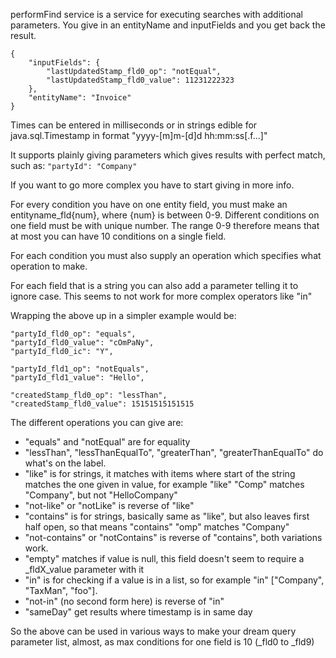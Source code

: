 performFind service is a service for executing searches with additional parameters. You give in an entityName and inputFields and you get back the result.

```
{
    "inputFields": {
        "lastUpdatedStamp_fld0_op": "notEqual",
        "lastUpdatedStamp_fld0_value": 11231222323
    },
    "entityName": "Invoice"
}
```

Times can be entered in milliseconds or in strings edible for java.sql.Timestamp in format "yyyy-[m]m-[d]d hh:mm:ss[.f...]"

It supports plainly giving parameters which gives results with perfect match, such as:
`"partyId": "Company"`

If you want to go more complex you have to start giving in more info. 

For every condition you have on one entity field, you must make an entityname_fld{num}, where {num} is between 0-9. Different conditions on one field must be with unique number. The range 0-9 therefore means that at most you can have 10 conditions on a single field.

For each condition you must also supply an operation which specifies what operation to make.

For each field that is a string you can also add a parameter telling it to ignore case. This seems to not work for more complex operators like "in"

Wrapping the above up in a simpler example would be:

````
"partyId_fld0_op": "equals",
"partyId_fld0_value": "cOmPaNy",
"partyId_fld0_ic": "Y",

"partyId_fld1_op": "notEquals",
"partyId_fld1_value": "Hello",

"createdStamp_fld0_op": "lessThan",
"createdStamp_fld0_value": 15151515151515
````

The different operations you can give are: 
* "equals" and "notEqual" are for equality
* "lessThan", "lessThanEqualTo", "greaterThan", "greaterThanEqualTo" do what's on the label.
* "like" is for strings, it matches with items where start of the string matches the one given in value, for example "like" "Comp" matches "Company", but not "HelloCompany"
* "not-like" or "notLike" is reverse of "like"
* "contains" is for strings, basically same as "like", but also leaves first half open, so that means "contains" "omp" matches "Company"
* "not-contains" or "notContains" is reverse of "contains", both variations work.
* "empty" matches if value is null, this field doesn't seem to require a _fldX_value parameter with it
* "in" is for checking if a value is in a list, so for example "in" ["Company", "TaxMan", "foo"].
* "not-in" (no second form here) is reverse of "in" 
* "sameDay" get results where timestamp is in same day

So the above can be used in various ways to make your dream query parameter list, almost, as max conditions for one field is 10 (_fld0 to _fld9)